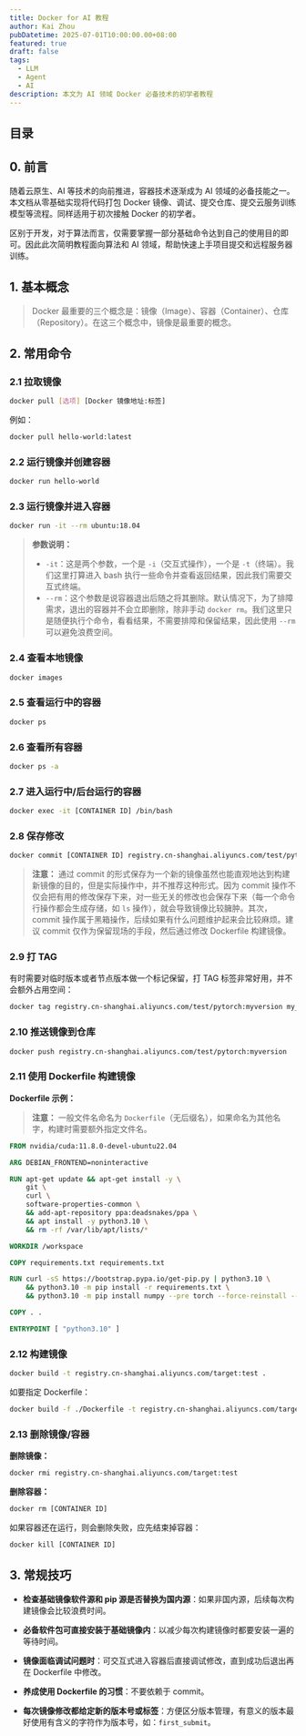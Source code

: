```yaml
---
title: Docker for AI 教程
author: Kai Zhou
pubDatetime: 2025-07-01T10:00:00.00+08:00
featured: true
draft: false
tags:
  - LLM
  - Agent
  - AI
description: 本文为 AI 领域 Docker 必备技术的初学者教程
---
```


## 目录

## 0. 前言

随着云原生、AI 等技术的向前推进，容器技术逐渐成为 AI 领域的必备技能之一。本文档从零基础实现将代码打包 Docker 镜像、调试、提交仓库、提交云服务训练模型等流程。同样适用于初次接触 Docker 的初学者。

区别于开发，对于算法而言，仅需要掌握一部分基础命令达到自己的使用目的即可。因此此次简明教程面向算法和 AI 领域，帮助快速上手项目提交和远程服务器训练。

## 1. 基本概念

> Docker 最重要的三个概念是：镜像（Image）、容器（Container）、仓库（Repository）。在这三个概念中，镜像是最重要的概念。

## 2. 常用命令

### 2.1 拉取镜像

```bash
docker pull [选项] [Docker 镜像地址:标签]
```

例如：

```bash
docker pull hello-world:latest
```

### 2.2 运行镜像并创建容器

```bash
docker run hello-world
```

### 2.3 运行镜像并进入容器

```bash
docker run -it --rm ubuntu:18.04
```

> **参数说明：**
> - `-it`：这是两个参数，一个是 `-i`（交互式操作），一个是 `-t`（终端）。我们这里打算进入 bash 执行一些命令并查看返回结果，因此我们需要交互式终端。
> - `--rm`：这个参数是说容器退出后随之将其删除。默认情况下，为了排障需求，退出的容器并不会立即删除，除非手动 `docker rm`。我们这里只是随便执行个命令，看看结果，不需要排障和保留结果，因此使用 `--rm` 可以避免浪费空间。

### 2.4 查看本地镜像

```bash
docker images
```

### 2.5 查看运行中的容器

```bash
docker ps
```

### 2.6 查看所有容器

```bash
docker ps -a
```

### 2.7 进入运行中/后台运行的容器

```bash
docker exec -it [CONTAINER ID] /bin/bash
```

### 2.8 保存修改

```bash
docker commit [CONTAINER ID] registry.cn-shanghai.aliyuncs.com/test/pytorch:myversion
```

> **注意：** 通过 commit 的形式保存为一个新的镜像虽然也能直观地达到构建新镜像的目的，但是实际操作中，并不推荐这种形式。因为 commit 操作不仅会把有用的修改保存下来，对一些无关的修改也会保存下来（每一个命令行操作都会生成存储，如 `ls` 操作），就会导致镜像比较臃肿。其次，commit 操作属于黑箱操作，后续如果有什么问题维护起来会比较麻烦。建议 commit 仅作为保留现场的手段，然后通过修改 Dockerfile 构建镜像。

### 2.9 打 TAG

有时需要对临时版本或者节点版本做一个标记保留，打 TAG 标签非常好用，并不会额外占用空间：

```bash
docker tag registry.cn-shanghai.aliyuncs.com/test/pytorch:myversion my_tmp_version:0.1
```

### 2.10 推送镜像到仓库

```bash
docker push registry.cn-shanghai.aliyuncs.com/test/pytorch:myversion
```

### 2.11 使用 Dockerfile 构建镜像

**Dockerfile 示例：**

> **注意：** 一般文件名命名为 `Dockerfile`（无后缀名），如果命名为其他名字，构建时需要额外指定文件名。

```dockerfile
FROM nvidia/cuda:11.8.0-devel-ubuntu22.04

ARG DEBIAN_FRONTEND=noninteractive

RUN apt-get update && apt-get install -y \
    git \
    curl \
    software-properties-common \
    && add-apt-repository ppa:deadsnakes/ppa \
    && apt install -y python3.10 \
    && rm -rf /var/lib/apt/lists/*

WORKDIR /workspace

COPY requirements.txt requirements.txt

RUN curl -sS https://bootstrap.pypa.io/get-pip.py | python3.10 \
    && python3.10 -m pip install -r requirements.txt \
    && python3.10 -m pip install numpy --pre torch --force-reinstall --index-url https://download.pytorch.org/whl/nightly/cu118

COPY . .

ENTRYPOINT [ "python3.10" ]
```

### 2.12 构建镜像

```bash
docker build -t registry.cn-shanghai.aliyuncs.com/target:test .
```

如要指定 Dockerfile：

```bash
docker build -f ./Dockerfile -t registry.cn-shanghai.aliyuncs.com/target:test .
```

### 2.13 删除镜像/容器

**删除镜像：**

```bash
docker rmi registry.cn-shanghai.aliyuncs.com/target:test
```

**删除容器：**

```bash
docker rm [CONTAINER ID]
```

如果容器还在运行，则会删除失败，应先结束掉容器：

```bash
docker kill [CONTAINER ID]
```

## 3. 常规技巧

- **检查基础镜像软件源和 pip 源是否替换为国内源**：如果非国内源，后续每次构建镜像会比较浪费时间。

- **必备软件包可直接安装于基础镜像内**：以减少每次构建镜像时都要安装一遍的等待时间。

- **镜像面临调试问题时**：可交互式进入容器后直接调试修改，直到成功后退出再在 Dockerfile 中修改。

- **养成使用 Dockerfile 的习惯**：不要依赖于 commit。

- **每次镜像修改都给定新的版本号或标签**：方便区分版本管理，有意义的版本最好使用有含义的字符作为版本号，如：`first_submit`。